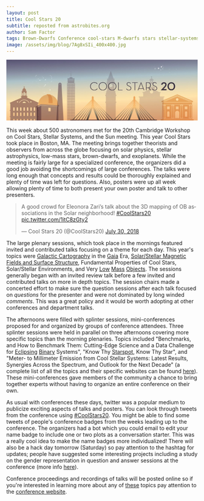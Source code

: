 ```yaml
---
layout: post
title: Cool Stars 20
subtitle: reposted from astrobites.org
author: Sam Factor
tags: Brown-Dwarfs Conference cool-stars M-dwarfs stars stellar-systems Sun
image: /assets/img/blog/7Ag8xSIi_400x400.jpg
---
```


<div class="img">
<img src="/assets/img/blog/slide-1-1024x325.jpg" alt="Cool Stars 20"/></div>

This week about 500 astronomers met for the 20th Cambridge Workshop on Cool Stars, Stellar Systems, and the Sun meeting. This year Cool Stars took place in Boston, MA. The meeting brings together theorists and observers from across the globe focusing on solar physics, stellar astrophysics, low-mass stars, brown-dwarfs, and exoplanets. While the meeting is fairly large for a specialized conference, the organizers did a good job avoiding the shortcomings of large conferences. The talks were long enough that concepts and results could be thoroughly explained and plenty of time was left for questions. Also, posters were up all week allowing plenty of time to both present your own poster and talk to other presenters.
<blockquote class="twitter-tweet" data-lang="en">
<p dir="ltr" lang="en">A good crowd for Eleonora Zari’s talk about the 3D mapping of OB associations in the Solar neighborhood! <a href="https://twitter.com/hashtag/CoolStars20?src=hash&amp;ref_src=twsrc%5Etfw">#CoolStars20</a> <a href="https://t.co/1itC8zGty2">pic.twitter.com/1itC8zGty2</a></p>
— Cool Stars 20 (@CoolStars20) <a href="https://twitter.com/CoolStars20/status/1023929962972229632?ref_src=twsrc%5Etfw">July 30, 2018</a></blockquote>
<script async src="https://platform.twitter.com/widgets.js" charset="utf-8"></script>

The large plenary sessions, which took place in the mornings featured invited and contributed talks focusing on a theme for each day. This year's topics were <a href="https://en.wikipedia.org/wiki/Celestial_cartography">Galactic Cartography</a> in the <a href="http://sci.esa.int/gaia/">Gaia</a> Era, <a href="https://www.physics.uu.se/research/astronomy-and-space-physics/research/stars/magnetism/">Solar/Stellar Magnetic Fields and Surface Structure</a>, Fundamental Properties of Cool Stars, Solar/Stellar Environments, and Very <a href="https://en.wikipedia.org/wiki/Red_dwarf">Low</a> <a href="https://en.wikipedia.org/wiki/Brown_dwarf">Mass</a> <a href="http://coolcosmos.ipac.caltech.edu/cosmic_classroom/cosmic_reference/brown_dwarfs.html">Objects</a>. The sessions generally began with an invited review talk before a few invited and contributed talks on more in depth topics. The session chairs made a concerted effort to make sure the question sessions after each talk focused on <em>questions</em> for the presenter and were not dominated by long winded <em>comments</em>. This was a great policy and it would be worth adopting at other conferences and department talks.

The afternoons were filled with splinter sessions, mini-conferences proposed for and organized by groups of conference attendees. Three splinter sessions were held in parallel on three afternoons covering more specific topics than the morning plenaries. Topics included "Benchmarks, and How to Benchmark Them: Cutting-Edge Science and a Data Challenge for <a href="https://imagine.gsfc.nasa.gov/educators/hera_college/binary-model.html">Eclipsing</a> <a href="http://www.physics.sfasu.edu/astro/ebstar/ebstar.html">Binary</a> Systems", "Know Thy <a href="https://en.wikipedia.org/wiki/Sunspot">Starspot</a>, Know Thy Star", and "Meter- to Millimeter Emission from Cool Stellar Systems: Latest Results, Synergies Across the Spectrum, and Outlook for the Next Decade" (a complete list of all the topics and their specific websites can be found <a href="http://coolstars20.cfa.harvard.edu/splinters.html">here</a>). These mini-conferences gave members of the community a chance to bring together experts without having to organize an entire conference on their own.

As usual with conferences these days, twitter was a popular medium to publicize exciting aspects of talks and posters. You can look through tweets from the conference using <a href="https://twitter.com/hashtag/CoolStars20">#CoolStars20</a>. You might be able to find some tweets of people's conference badges from the weeks leading up to the conference. The organizers had a bot which you could email to edit your name badge to include one or two plots as a conversation starter. This was a really cool idea to make the name badges more individualized! There will also be a hack day tomorrow (Saturday) so pay attention to the hashtag for updates; people have suggested some interesting projects including a study on the gender representation in question and answer sessions at the conference (more info <a href="http://jradavenport.github.io/gender_study/">here</a>).

Conference proceedings and recordings of talks will be posted online so if you're interested in learning more about any of <a href="http://coolstars20.cfa.harvard.edu/abstracts.html">these</a> topics pay attention to the <a href="http://coolstars20.cfa.harvard.edu">conference website</a>.
